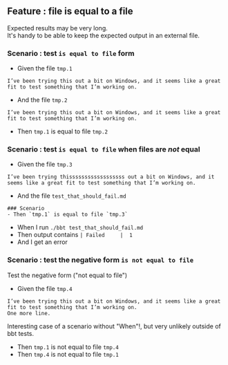## Feature : file is equal to a file

Expected results may be very long.  
It's handy to be able to keep the expected output in an external file.  

### Scenario : test `is equal to file` form

- Given the file `tmp.1`
```
I’ve been trying this out a bit on Windows, and it seems like a great fit to test something that I’m working on.
```
- And the file `tmp.2`
```
I’ve been trying this out a bit on Windows, and it seems like a great fit to test something that I’m working on.
```

- Then `tmp.1` is equal to file `tmp.2`

### Scenario : test `is equal to file` when files are *not* equal

- Given the file `tmp.3`
```
I’ve been trying thissssssssssssssssss out a bit on Windows, and it seems like a great fit to test something that I’m working on.
```
- And the file `test_that_should_fail.md`
```
### Scenario
- Then `tmp.1` is equal to file `tmp.3`
```

- When I run `./bbt test_that_should_fail.md`
- Then output contains `| Failed     |  1 `
- And I get an error

### Scenario : test the negative form `is not equal to file` 

Test the negative form ("not equal to file")

- Given the file `tmp.4`
```
I’ve been trying this out a bit on Windows, and it seems like a great fit to test something that I’m working on.
One more line.
```

Interesting case of a scenario without "When"!, but very unlikely outside of bbt tests.

- Then `tmp.1` is not equal to file `tmp.4`
- Then `tmp.4` is not equal to file `tmp.1`




